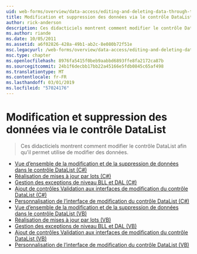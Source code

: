 ```yaml
---
uid: web-forms/overview/data-access/editing-and-deleting-data-through-the-datalist/index
title: Modification et suppression des données via le contrôle DataList | Microsoft Docs
author: rick-anderson
description: Ces didacticiels montrent comment modifier le contrôle DataList afin qu’il permet utilise de modifier des données.
ms.author: riande
ms.date: 10/05/2011
ms.assetid: a6f02826-428a-49b1-ab2c-8e080b72f51e
msc.legacyurl: /web-forms/overview/data-access/editing-and-deleting-data-through-the-datalist
msc.type: chapter
ms.openlocfilehash: 8976fa5415f0beb9aabbd6893ffe8fa2172ca87b
ms.sourcegitcommit: 24b1f6decbb17bb22a45166e5fdb0845c65af498
ms.translationtype: MT
ms.contentlocale: fr-FR
ms.lasthandoff: 03/01/2019
ms.locfileid: "57024176"
---
```

<a name="editing-and-deleting-data-through-the-datalist"></a>Modification et suppression des données via le contrôle DataList
====================
> Ces didacticiels montrent comment modifier le contrôle DataList afin qu’il permet utilise de modifier des données.


- [Vue d’ensemble de la modification et de la suppression de données dans le contrôle DataList (C#)](an-overview-of-editing-and-deleting-data-in-the-datalist-cs.md)
- [Réalisation de mises à jour par lots (C#)](performing-batch-updates-cs.md)
- [Gestion des exceptions de niveau BLL et DAL (C#)](handling-bll-and-dal-level-exceptions-cs.md)
- [Ajout de contrôles Validation aux interfaces de modification du contrôle DataList (C#)](adding-validation-controls-to-the-datalist-s-editing-interface-cs.md)
- [Personnalisation de l’interface de modification du contrôle DataList (C#)](customizing-the-datalist-s-editing-interface-cs.md)
- [Vue d’ensemble de la modification et de la suppression de données dans le contrôle DataList (VB)](an-overview-of-editing-and-deleting-data-in-the-datalist-vb.md)
- [Réalisation de mises à jour par lots (VB)](performing-batch-updates-vb.md)
- [Gestion des exceptions de niveau BLL et DAL (VB)](handling-bll-and-dal-level-exceptions-vb.md)
- [Ajout de contrôles Validation aux interfaces de modification du contrôle DataList (VB)](adding-validation-controls-to-the-datalist-s-editing-interface-vb.md)
- [Personnalisation de l’interface de modification du contrôle DataList (VB)](customizing-the-datalist-s-editing-interface-vb.md)
